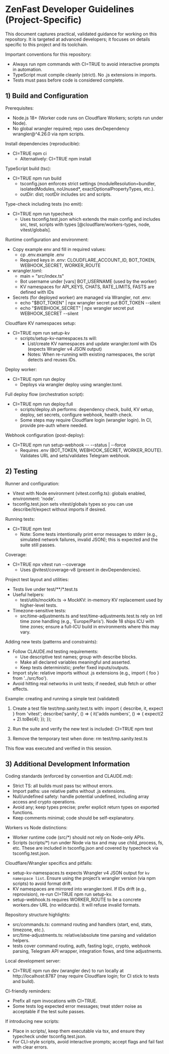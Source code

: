# ZenFast Developer Guidelines (Project-Specific)

This document captures practical, validated guidance for working on this repository. It is targeted at advanced developers; it focuses on details specific to this project and its toolchain.

Important conventions for this repository:
- Always run npm commands with CI=TRUE to avoid interactive prompts in automation.
- TypeScript must compile cleanly (strict). No .js extensions in imports.
- Tests must pass before code is considered complete.


## 1) Build and Configuration

Prerequisites:
- Node.js 18+ (Worker code runs on Cloudflare Workers; scripts run under Node).
- No global wrangler required; repo uses devDependency wrangler@^4.26.0 via npm scripts.

Install dependencies (reproducible):
- CI=TRUE npm ci
  - Alternatively: CI=TRUE npm install

TypeScript build (tsc):
- CI=TRUE npm run build
  - tsconfig.json enforces strict settings (moduleResolution=bundler, isolatedModules, noUnused*, exactOptionalPropertyTypes, etc.).
  - outDir: dist; rootDir includes src and scripts.

Type-check including tests (no emit):
- CI=TRUE npm run typecheck
  - Uses tsconfig.test.json which extends the main config and includes src, test, scripts with types [@cloudflare/workers-types, node, vitest/globals].

Runtime configuration and environment:
- Copy example env and fill in required values:
  - cp .env.example .env
  - Required keys in .env: CLOUDFLARE_ACCOUNT_ID, BOT_TOKEN, WEBHOOK_SECRET, WORKER_ROUTE
- wrangler.toml:
  - main = "src/index.ts"
  - Bot username under [vars] BOT_USERNAME (used by the worker)
  - KV namespaces for API_KEYS, CHATS, RATE_LIMITS, FASTS are defined with IDs
- Secrets (for deployed worker) are managed via Wrangler, not .env:
  - echo "$BOT_TOKEN" | npx wrangler secret put BOT_TOKEN --silent
  - echo "$WEBHOOK_SECRET" | npx wrangler secret put WEBHOOK_SECRET --silent

Cloudflare KV namespaces setup:
- CI=TRUE npm run setup-kv
  - scripts/setup-kv-namespaces.ts will:
    - List/create KV namespaces and update wrangler.toml with IDs (expects Wrangler v4 JSON output)
    - Notes: When re-running with existing namespaces, the script detects and reuses IDs.

Deploy worker:
- CI=TRUE npm run deploy
  - Deploys via wrangler deploy using wrangler.toml.

Full deploy flow (orchestration script):
- CI=TRUE npm run deploy:full
  - scripts/deploy.sh performs: dependency check, build, KV setup, deploy, set secrets, configure webhook, health check.
  - Some steps may require Cloudflare login (wrangler login). In CI, provide pre-auth where needed.

Webhook configuration (post-deploy):
- CI=TRUE npm run setup-webhook -- --status | --force
  - Requires .env (BOT_TOKEN, WEBHOOK_SECRET, WORKER_ROUTE). Validates URL and sets/validates Telegram webhook.


## 2) Testing

Runner and configuration:
- Vitest with Node environment (vitest.config.ts): globals enabled, environment: 'node'.
- tsconfig.test.json sets vitest/globals types so you can use describe/it/expect without imports if desired.

Running tests:
- CI=TRUE npm test
  - Note: Some tests intentionally print error messages to stderr (e.g., simulated network failures, invalid JSON); this is expected and the suite still passes.

Coverage:
- CI=TRUE npx vitest run --coverage
  - Uses @vitest/coverage-v8 (present in devDependencies).

Project test layout and utilities:
- Tests live under test/**/*.test.ts
- Useful helpers:
  - test/utils/mockKv.ts → MockKV: in-memory KV replacement used by higher-level tests.
- Timezone-sensitive tests:
  - src/time-adjustments.ts and test/time-adjustments.test.ts rely on Intl time zone handling (e.g., 'Europe/Paris'). Node 18 ships ICU with time zones; ensure a full-ICU build in environments where this may vary.

Adding new tests (patterns and constraints):
- Follow CLAUDE.md testing requirements:
  - Use descriptive test names; group with describe blocks.
  - Make all declared variables meaningful and asserted.
  - Keep tests deterministic; prefer fixed inputs/outputs.
- Import style: relative imports without .js extensions (e.g., import { foo } from '../src/foo').
- Avoid hitting real networks in unit tests; if needed, stub fetch or other effects.

Example: creating and running a simple test (validated)
1) Create a test file test/tmp.sanity.test.ts with:
   import { describe, it, expect } from 'vitest';
   describe('sanity', () => {
     it('adds numbers', () => {
       expect(2 + 2).toBe(4);
     });
   });

2) Run the suite and verify the new test is included:
   CI=TRUE npm test

3) Remove the temporary test when done:
   rm test/tmp.sanity.test.ts

This flow was executed and verified in this session.


## 3) Additional Development Information

Coding standards (enforced by convention and CLAUDE.md):
- Strict TS: all builds must pass tsc without errors.
- Import paths: use relative paths without .js extensions.
- Null/undefined safety: handle potential undefined, including array access and crypto operations.
- Avoid any; keep types precise; prefer explicit return types on exported functions.
- Keep comments minimal; code should be self-explanatory.

Workers vs Node distinctions:
- Worker runtime code (src/*) should not rely on Node-only APIs.
- Scripts (scripts/*) run under Node via tsx and may use child_process, fs, etc. These are included in tsconfig.json and covered by typecheck via tsconfig.test.json.

Cloudflare/Wrangler specifics and pitfalls:
- setup-kv-namespaces.ts expects Wrangler v4 JSON output for `kv namespace list`. Ensure using the project’s wrangler version (via npm scripts) to avoid format drift.
- KV namespaces are mirrored into wrangler.toml. If IDs drift (e.g., reprovision), re-run CI=TRUE npm run setup-kv.
- setup-webhook.ts requires WORKER_ROUTE to be a concrete workers.dev URL (no wildcards). It will refuse invalid formats.

Repository structure highlights:
- src/commands.ts: command routing and handlers (start, end, stats, timezone, etc.).
- src/time-adjustments.ts: relative/absolute time parsing and validation helpers.
- tests cover command routing, auth, fasting logic, crypto, webhook parsing, Telegram API wrapper, integration flows, and time adjustments.

Local development server:
- CI=TRUE npm run dev (wrangler dev) to run locally at http://localhost:8787 (may require Cloudflare login; for CI stick to tests and build).

CI-friendly reminders:
- Prefix all npm invocations with CI=TRUE.
- Some tests log expected error messages; treat stderr noise as acceptable if the test suite passes.

If introducing new scripts:
- Place in scripts/, keep them executable via tsx, and ensure they typecheck under tsconfig.test.json.
- For CLI-style scripts, avoid interactive prompts; accept flags and fail fast with clear errors.
